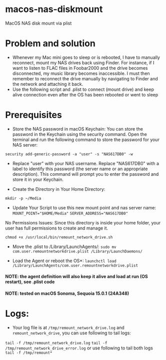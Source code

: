 # macos-nas-diskmount
MacOS NAS disk mount via plist

# Problem and solution
* Whenever my Mac mini goes to sleep or is rebooted, I have to manually reconnect, mount my NAS drives back using Finder. For instance, if I want to listen to FLAC files in Foobar2000 and the drive becomes disconnected, my music library becomes inaccessible. I must then remember to reconnect the drive manually by navigating to Finder and the network and attaching it back.
* Use the following script and .plist to connect (mount drive) and keep alive connection even after the OS has been rebooted or went to sleep

# Prerequisites 
* Store the NAS password in macOS Keychain: You can store the password in the Keychain using the security command. Open the terminal and run the following command to store the password for your NAS server:

`security add-generic-password -a "user" -s "NAS617DB0" -w`

* Replace "user" with your NAS username.
Replace "NAS617DB0" with a label to identify this password (the server name or an appropriate description).
This command will prompt you to enter the password and store it in your Keychain.

* Create the Directory in Your Home Directory:

`mkdir -p ~/Media`

* Update Your Script to use this new mount point and nas server name:
`MOUNT_POINT="$HOME/Media"`
`SERVER_ADDRESS="NAS617DB0"`

No Permissions Issues: Since this directory is inside your home folder, your user has full permissions to create and manage it.

`chmod +x /usr/local/bin/remount_network_drive.sh`

* Move the .plist to /Library/LaunchAgents/:
`sudo mv com.user.remountnetworkdrive.plist /Library/LaunchDaemons/`

* Load the Agent or reboot the OS*:
`launchctl load /Library/LaunchAgents/com.user.remountnetworkdrive.plist`

#### NOTE: the agent definition will also keep it alive and load at run (OS restart), see .plist code<br />
#### NOTE: tested on macOS Sonoma, Sequoia 15.0.1 (24A348)

# Logs:

* Your log file is at `/tmp/remount_network_drive.log` and `remount_network_drive`, you can use following to tail logs:

`tail -f /tmp/remount_network_drive.log`
`tail -f /tmp/remount_network_drive_error.log`
or use following to tail both logs
`tail -f /tmp/remount*`